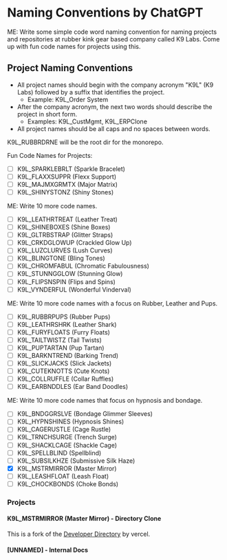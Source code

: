 # Naming Conventions by ChatGPT

ME: Write some simple code word naming convention for naming projects and repositories at rubber kink gear based  company called K9 Labs. Come up with fun code names for projects using this.

## Project Naming Conventions

- All project names should begin with the company acronym "K9L" (K9 Labs) followed by a suffix that identifies the project.
  - Example: K9L_Order System
- After the company acronym, the next two words should describe the project in short form.  
  - Examples: K9L_CustMgmt, K9L_ERPClone
- All project names should be all caps and no spaces between words.

K9L_RUBBRDRNE will be the root dir for the monorepo.

Fun Code Names for Projects:

- [ ] K9L_SPARKLEBRLT (Sparkle Bracelet)
- [ ] K9L_FLAXXSUPPR (Flexx Support)
- [ ] K9L_MAJMXGRMTX (Major Matrix)
- [ ] K9L_SHINYSTONZ (Shiny Stones)

ME: Write 10 more code names.

- [ ] K9L_LEATHRTREAT (Leather Treat)
- [ ] K9L_SHINEBOXES (Shine Boxes)
- [ ] K9L_GLTRBSTRAP (Glitter Straps)
- [ ] K9L_CRKDGLOWUP (Crackled Glow Up)
- [ ] K9L_LUZCLURVES (Lush Curves)
- [ ] K9L_BLINGTONE (Bling Tones)
- [ ] K9L_CHROMFABUL (Chromatic Fabulousness)
- [ ] K9L_STUNNGGLOW (Stunning Glow)
- [ ] K9L_FLIPSNSPIN (Flips and Spins)
- [ ] K9L_VYNDERFUL (Wonderful Vinderval)

ME: Write 10 more code names with a focus on Rubber, Leather and Pups.

- [ ] K9L_RUBBRPUPS (Rubber Pups)
- [ ] K9L_LEATHRSHRK (Leather Shark)
- [ ] K9L_FURYFLOATS (Furry Floats)
- [ ] K9L_TAILTWISTZ (Tail Twists)
- [ ] K9L_PUPTARTAN (Pup Tartan)
- [ ] K9L_BARKNTREND (Barking Trend)
- [ ] K9L_SLICKJACKS (Slick Jackets)
- [ ] K9L_CUTEKNOTTS (Cute Knots)
- [ ] K9L_COLLRUFFLE (Collar Ruffles)
- [ ] K9L_EARBNDDLES (Ear Band Doodles)

ME: Write 10 more code names that focus on hypnosis and bondage.

- [ ] K9L_BNDGGRSLVE (Bondage Glimmer Sleeves)
- [ ] K9L_HYPNSHINES (Hypnosis Shines)
- [ ] K9L_CAGERUSTLE (Cage Rustle)
- [ ] K9L_TRNCHSURGE (Trench Surge)
- [ ] K9L_SHACKLCAGE (Shackle Cage)
- [ ] K9L_SPELLBLIND (Spellblind)
- [ ] K9L_SUBSILKHZE (Submissive Silk Haze)
- [x] K9L_MSTRMIRROR (Master Mirror)
- [ ] K9L_LEASHFLOAT (Leash Float)
- [ ] K9L_CHOCKBONDS (Choke Bonds)

### Projects

#### K9L_MSTRMIRROR (Master Mirror) - Directory Clone

This is a fork of the [Developer Directory](https://mongodb.vercel.app/) by vercel.

#### [UNNAMED] - Internal Docs
